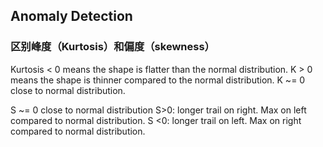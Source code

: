 ## Anomaly Detection

### 区别峰度（Kurtosis）和偏度（skewness）
Kurtosis  < 0 means the shape is flatter than the normal distribution.
K > 0 means the shape is thinner compared to the normal distribution.
K ~= 0 close to normal distribution.

S ~= 0 close to normal distribution
S>0: longer trail on right. Max on left compared to normal distribution.
S <0: longer trail on left. Max on right compared to normal distribution.
